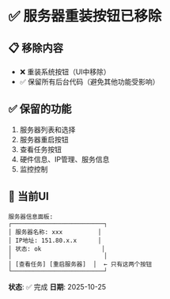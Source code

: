 # ✅ 服务器重装按钮已移除

## 📋 移除内容
- ❌ 重装系统按钮（UI中移除）
- ✅ 保留所有后台代码（避免其他功能受影响）

## ✅ 保留的功能
1. 服务器列表和选择
2. 服务器重启按钮
3. 查看任务按钮  
4. 硬件信息、IP管理、服务信息
5. 监控控制

## 🎯 当前UI

```
服务器信息面板:
┌──────────────────────────┐
│ 服务器名称: xxx          │
│ IP地址: 151.80.x.x      │
│ 状态: ok                 │
│                          │
│ [查看任务] [重启服务器]  │  ← 只有这两个按钮
└──────────────────────────┘
```

**状态**: ✅ 完成
**日期**: 2025-10-25
